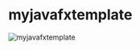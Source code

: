 # myjavafxtemplate
![myjavafxtemplate](https://github.com/DuodecimAD/myjavafxtemplate/assets/3912802/42461e93-77d7-474d-ae67-c20a2c60919c)
